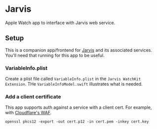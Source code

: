 # Jarvis

Apple Watch app to interface with Jarvis web service.

## Setup

This is a companion app/frontend for [Jarvis](https://github/com/joshspicer/jarvis) and its associated services.  You'll need that running for this app to be useful.

### VariableInfo.plist

Create a plist file called `VariableInfo.plist` in the `Jarvis WatchKit Extension`. THe `VariableInfoModel.swift` illustrates what is needed.

### Add a client certificate

This app supports auth against a service with a client cert.  For example, with [Cloudflare's WAF](https://developers.cloudflare.com/ssl/client-certificates/configure-your-mobile-app-or-iot-device/).

`openssl pkcs12 -export -out cert.p12 -in cert.pem -inkey cert.key`
